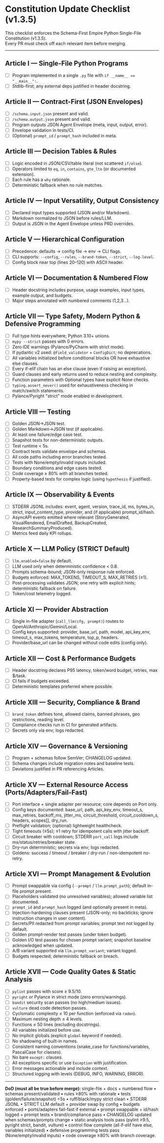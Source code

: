 # Constitution Update Checklist (v1.3.5)

This checklist enforces the Schema-First Empire Python Single-File Constitution (v1.3.5).  
Every PR must check off each relevant item before merging.

---

## Article I — Single-File Python Programs
- [ ] Program implemented in a single `.py` file with `if __name__ == "__main__":`.
- [ ] Stdlib-first; any external deps justified in header docstring.

## Article II — Contract-First (JSON Envelopes)
- [ ] `/schema.input.json` present and valid.
- [ ] `/schema.output.json` present and valid.
- [ ] Program outputs JSON Agent Envelope (meta, input, output, error).
- [ ] Envelope validation in tests/CI.
- [ ] (Optional) `prompt_id` / `prompt_hash` included in meta.

## Article III — Decision Tables & Rules
- [ ] Logic encoded in JSON/CSV/table literal (not scattered `if/else`).
- [ ] Operators limited to `eq`, `in`, `contains`, `gte_lte` (or documented extension).
- [ ] Each rule has a `why` rationale.
- [ ] Deterministic fallback when no rule matches.

## Article IV — Input Versatility, Output Consistency
- [ ] Declared input types supported (JSON and/or Markdown).
- [ ] Markdown normalized to JSON before rules/LLM.
- [ ] Output is JSON in the Agent Envelope unless PRD overrides.

## Article V — Hierarchical Configuration
- [ ] Precedence: defaults → config file → env → CLI flags.
- [ ] CLI supports: `--config`, `--rules`, `--brand-token`, `--strict`, `--log-level`.
- [ ] Config block near top (lines 20–120) with ASCII header.

## Article VI — Documentation & Numbered Flow
- [ ] Header docstring includes purpose, usage examples, input types, example output, and budgets.
- [ ] Major steps annotated with numbered comments (1,2,3…).

## Article VII — Type Safety, Modern Python & Defensive Programming
- [ ] Full type hints everywhere; Python 3.10+ unions.
- [ ] `mypy --strict` passes with 0 errors.
- [ ] Zero IDE warnings (Pylance/PyCharm with strict mode).
- [ ] If pydantic v2 used: `@field_validator` + `ConfigDict`; no deprecations.
- [ ] All variables initialized before conditional blocks OR have exhaustive else clauses.
- [ ] Every if-elif chain has an else clause (even if raising an exception).
- [ ] Guard clauses and early returns used to reduce nesting and complexity.
- [ ] Function parameters with Optional types have explicit None checks.
- [ ] `typing.assert_never()` used for exhaustiveness checking in match/switch statements.
- [ ] Pylance/Pyright "strict" mode enabled in development.

## Article VIII — Testing
- [ ] Golden JSON→JSON test.
- [ ] Golden Markdown→JSON test (if applicable).
- [ ] At least one failure/edge case test.
- [ ] Snapshot tests for non-deterministic outputs.
- [ ] Test runtime < 5s.
- [ ] Contract tests validate envelope and schemas.
- [ ] All code paths including error branches tested.
- [ ] Tests with None/empty/invalid inputs included.
- [ ] Boundary conditions and edge cases tested.
- [ ] Code coverage ≥ 80% with all branches tested.
- [ ] Property-based tests for complex logic (using `hypothesis` if justified).

## Article IX — Observability & Events
- [ ] STDERR JSONL includes: event, agent, version, trace_id, ms, bytes_in, strict, input_content_type, provider, and (if applicable) prompt_id/hash.
- [ ] AsyncAPI events emitted where relevant (StoryGenerated, VisualRendered, EmailDrafted, BackupCreated, ResearchSummaryProduced).
- [ ] Metrics feed daily KPI rollups.

## Article X — LLM Policy (STRICT Default)
- [ ] `llm.enabled=false` by default.
- [ ] LLM used only when deterministic confidence < 0.8.
- [ ] Prompts schema-bound; JSON-only response rule enforced.
- [ ] Budgets enforced: MAX_TOKENS, TIMEOUT_S, MAX_RETRIES (≤1).
- [ ] Post-processing validates JSON; one retry with explicit hints; deterministic fallback on failure.
- [ ] Token/cost telemetry logged.

## Article XI — Provider Abstraction
- [ ] Single in-file adapter (`call_llm(cfg, prompt)`) routes to OpenAI/Anthropic/Gemini/Local.
- [ ] Config keys supported: provider, base_url, path, model, api_key_env, timeout_s, max_tokens, temperature, top_p, headers.
- [ ] Provider/base_url can be changed without code edits (config only).

## Article XII — Cost & Performance Budgets
- [ ] Header docstring declares P95 latency, token/word budget, retries, max $/task.
- [ ] CI fails if budgets exceeded.
- [ ] Deterministic templates preferred where possible.

## Article XIII — Security, Compliance & Brand
- [ ] `brand_token` defines tone, allowed claims, banned phrases, geo restrictions, reading level.
- [ ] Compliance checks run in CI for generated artifacts.
- [ ] Secrets only via env; logs redacted.

## Article XIV — Governance & Versioning
- [ ] Program + schemas follow SemVer; CHANGELOG updated.
- [ ] Schema changes include migration notes and baseline tests.
- [ ] Deviations justified in PR referencing Articles.

## Article XV — External Resource Access (Ports/Adapters/Fail-Fast)
- [ ] Port interface + single adapter per resource; core depends on Port only.
- [ ] Config keys documented: base_url, path, api_key_env, timeout_s, max_retries, backoff_ms, jitter_ms, circuit_threshold, circuit_cooldown_s, headers, scopes[], dry_run.
- [ ] Preflight validation; (optional) lightweight healthcheck.
- [ ] Tight timeouts (≤5s); ≤1 retry for idempotent calls with jitter backoff.
- [ ] Circuit breaker with cooldown; STDERR `port_call` logs include ms/status/retries/breaker state.
- [ ] Dry-run deterministic; secrets via env; logs redacted.
- [ ] Goldens: success / timeout / breaker / dry-run / non-idempotent no-retry.

## Article XVI — Prompt Management & Evolution
- [ ] Prompt swappable via config (`--prompt` / `llm.prompt_path`); default in-file prompt present.
- [ ] Placeholders validated (no unresolved variables); allowed variable list documented.
- [ ] `prompt_id` and `prompt_hash` logged (and optionally present in meta).
- [ ] Injection-hardening clauses present (JSON-only; no backticks; ignore instruction changes in user content).
- [ ] Secrets/PII redacted from prompt variables; prompt text not logged by default.
- [ ] Golden prompt-render test passes (under token budget).
- [ ] Golden I/O test passes for chosen prompt variant; snapshot baseline acknowledged when updated.
- [ ] A/B variant supported via `llm.prompt_variant`; variant logged.
- [ ] Budgets respected; deterministic fallback on breach.

## Article XVII — Code Quality Gates & Static Analysis
- [ ] `pylint` passes with score ≥ 9.5/10.
- [ ] `pyright` or Pylance in strict mode (zero errors/warnings).
- [ ] `bandit` security scan passes (no high/medium issues).
- [ ] `vulture` dead code detection passes.
- [ ] Cyclomatic complexity ≤ 10 per function (enforced via `radon`).
- [ ] Maximum nesting depth ≤ 4 levels.
- [ ] Functions ≤ 50 lines (excluding docstrings).
- [ ] All variables initialized before use.
- [ ] No implicit globals (explicit `global` keyword if needed).
- [ ] No shadowing of built-in names.
- [ ] Consistent naming conventions (snake_case for functions/variables, PascalCase for classes).
- [ ] No bare `except:` clauses.
- [ ] All exceptions specific or use `Exception` with justification.
- [ ] Error messages actionable and include context.
- [ ] Structured logging with levels (DEBUG, INFO, WARNING, ERROR).

---

**DoD (must all be true before merge):**
single-file + docs + numbered flow • schemas present/validated • rules ≥80% with rationale • tests (golden/failure/snapshot) <5s • ruff/black/mypy strict clean • STDERR JSONL • STRICT LLM default + provider swap by config • budgets enforced • ports/adapters fail-fast if external • prompt swappable + id/hash logged + prompt tests • brand/compliance pass • CHANGELOG updated when schemas/prompts change • static analysis tools pass (pylint ≥9.5, pyright strict, bandit, vulture) • control flow complete (all if-elif have else, variables initialized) • defensive programming tests pass (None/empty/invalid inputs) • code coverage ≥80% with branch coverage.
